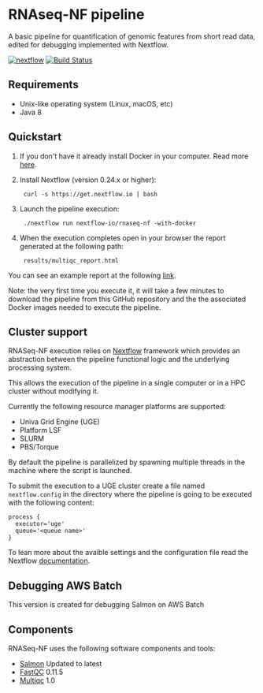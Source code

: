 # RNAseq-NF pipeline 

A basic pipeline for quantification of genomic features from short read data, edited for debugging
implemented with Nextflow.

[![nextflow](https://img.shields.io/badge/nextflow-%E2%89%A50.24.0-brightgreen.svg)](http://nextflow.io)
[![Build Status](https://travis-ci.org/nextflow-io/rnaseq-nf.svg?branch=master)](https://travis-ci.org/nextflow-io/rnaseq-nf)

## Requirements 

* Unix-like operating system (Linux, macOS, etc)
* Java 8 

## Quickstart 

1. If you don't have it already install Docker in your computer. Read more [here](https://docs.docker.com/).

2. Install Nextflow (version 0.24.x or higher):
      
        curl -s https://get.nextflow.io | bash

3. Launch the pipeline execution: 

        ./nextflow run nextflow-io/rnaseq-nf -with-docker
        
4. When the execution completes open in your browser the report generated at the following path:

        results/multiqc_report.html 
	
You can see an example report at the following [link](http://multiqc.info/examples/rna-seq/multiqc_report.html).	
	
Note: the very first time you execute it, it will take a few minutes to download the pipeline 
from this GitHub repository and the the associated Docker images needed to execute the pipeline.  


## Cluster support

RNASeq-NF execution relies on [Nextflow](http://www.nextflow.io) framework which provides an 
abstraction between the pipeline functional logic and the underlying processing system.

This allows the execution of the pipeline in a single computer or in a HPC cluster without modifying it.

Currently the following resource manager platforms are supported:

  + Univa Grid Engine (UGE)
  + Platform LSF
  + SLURM
  + PBS/Torque


By default the pipeline is parallelized by spawning multiple threads in the machine where the script is launched.

To submit the execution to a UGE cluster create a file named `nextflow.config` in the directory
where the pipeline is going to be executed with the following content:

    process {
      executor='uge'
      queue='<queue name>'
    }

To lean more about the avaible settings and the configuration file read the 
Nextflow [documentation](http://www.nextflow.io/docs/latest/config.html).

## Debugging AWS Batch

This version is created for debugging Salmon on AWS Batch

## Components 

RNASeq-NF uses the following software components and tools: 

* [Salmon](https://combine-lab.github.io/salmon/) Updated to latest
* [FastQC](https://www.bioinformatics.babraham.ac.uk/projects/fastqc/) 0.11.5
* [Multiqc](https://multiqc.info) 1.0

